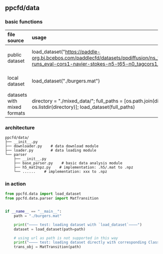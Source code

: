 ## ppcfd/data

### basic functions

| file source  | usage | applicable scenarios | functions | support |
|:--| :--| :--| :--| :--|
| public dataset | load_dataset("https://paddle-org.bj.bcebos.com/paddlecfd/datasets/ppdiffusion/ns_trajectory_dataset/single/ns-runs_eval-cors1-navier-stokes-n5-t65-n0_tagcors1_00001.h5") | officially hosted standard datasets | automatic download‌ | ✅ |
| local dataset | load_dataset("./burgers.mat") | your own datasets | multiple formats are supported | ✅ |
| datasets with mixed formats | directory = "./mixed_data/"; full_paths = [os.path.join(directory, entry) for entry in os.listdir(directory)]; load_dataset(full_paths) | multi-format datasets storage | automatically identify formats | ✅ |

### architecture

```
ppcfd/data/
├── __init__.py
├── downloader.py    # data download module
├── loader.py        # data loading module
└── parser
    ├── __init__.py
    ├── base_parser.py    # basic data analysis module
    ├── h5_mat2npz.py    # implementation: .h5/.mat to .npz
    └── ......    # implementation: xxx to .npz
```

### in action

```python
from ppcfd.data import load_dataset
from ppcfd.data.parser import MatTransition


if __name__ == "__main__":
    path = "./burgers.mat"

    print("———— test: loading dataset with `load_dataset`————")
    dataset = load_dataset(path=path)

    # using url as path is not supported in this way
    print("———— test: loading dataset directly with corresponding Class————")
    trans_obj = MatTransition(path)
```
